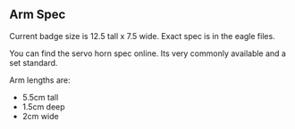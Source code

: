 ## Arm Spec

Current badge size is 12.5 tall x 7.5 wide. Exact spec is in the eagle files.

You can find the servo horn spec online. Its very commonly available and a set standard.

Arm lengths are:
- 5.5cm tall
- 1.5cm deep
- 2cm wide
